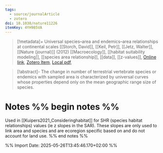 ```yaml
---
tags:
  - source/journalArticle
  - zotero
doi: 10.1038/nature11226
itemKey: 4YH985VA
---
```

>[!metadata]+
> Universal species–area and endemics–area relationships at continental scales
> [[Storch, David]], [[Keil, Petr]], [[Jetz, Walter]], 
> [[Nature (journal)]] (2012)
> [[Macroecology]], [[habitat suitability modeling]], [[species area relationship]], [[data]], [[z-values]], 
> [Online link](https://www.nature.com/articles/nature11226), [Zotero Item](zotero://select/library/items/4YH985VA), [Local pdf](file://C:/Users/aburg/Documents/references/zotero/storage/KI45QZVR/Storch2012_Universalspecies.pdf), 

>[!abstract]-
>The change in number of terrestrial vertebrate species or endemics with sampled area is characterized by universal curves whose properties depend only on the mean geographic range size of species.

# Notes %% begin notes %%
Used in [[Kuipers2021_Consideringhabitat]] for SHR (species habitat relationships) values (ie z slopes in the SAR). These slopes are only used to link area and species and are ecoregion specific based on and do not account for land use.
%% end notes %%




%% Import Date: 2025-05-26T13:45:46.170+02:00 %%
